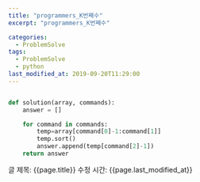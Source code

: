 ```yaml
---
title: "programmers_K번째수"
excerpt: "programmers_K번째수"

categories:
  - ProblemSolve
tags:
  - ProblemSolve
  - python
last_modified_at: 2019-09-20T11:29:00
---
```


```python

def solution(array, commands):
    answer = []

    for command in commands:
        temp=array[command[0]-1:command[1]]
        temp.sort()
        answer.append(temp[command[2]-1])
    return answer

```

글 제목: {{page.title}}
수정 시간: {{page.last_modified_at}}
